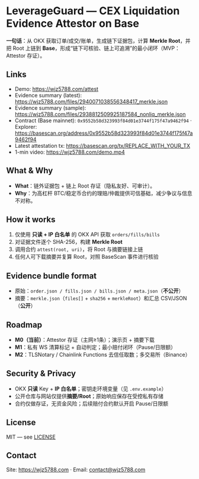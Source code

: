 # LeverageGuard — CEX Liquidation Evidence Attestor on Base

**一句话**：从 OKX 获取订单/成交/账单，生成链下证据包，计算 **Merkle Root**，并把 Root 上链到 **Base**，形成“链下可核验、链上可追溯”的最小闭环（MVP：Attestor 存证）。

## Links
- Demo: https://wjz5788.com/attest
- Evidence summary (latest): https://wjz5788.com/files/2940071038556348417_merkle.json
- Evidence summary (sample): https://wjz5788.com/files/2938812509925187584_nonliq_merkle.json
- Contract (Base mainnet): `0x9552b58d323993f84d01e3744f175f47a9462f94` · Explorer: https://basescan.org/address/0x9552b58d323993f84d01e3744f175f47a9462f94
- Latest attestation tx: https://basescan.org/tx/REPLACE_WITH_YOUR_TX
- 1-min video: https://wjz5788.com/demo.mp4

## What & Why
- **What**：链外证据包 + 链上 Root 存证（隐私友好、可审计）。
- **Why**：为高杠杆 BTC/稳定币合约的理赔/仲裁提供可信基础，减少争议与信息不对称。

## How it works
1) 仅使用 **只读 + IP 白名单** 的 OKX API 获取 `orders/fills/bills`  
2) 对证据文件逐个 SHA-256，构建 **Merkle Root**  
3) 调用合约 `attest(root, uri)`，将 Root 与摘要链接上链  
4) 任何人可下载摘要并复算 Root，对照 BaseScan 事件进行核验

## Evidence bundle format
- 原始：`order.json / fills.json / bills.json / meta.json`（**不公开**）
- 摘要：`merkle.json`（`files[]` + `sha256` + `merkleRoot`）和汇总 CSV/JSON（**公开**）

## Roadmap
- **M0（当前）**：Attestor 存证（主网≥1条）；演示页 + 摘要下载
- **M1**：私有 WS 清算标记 + 自动判定；最小赔付闭环（Pause/日限额）
- **M2**：TLSNotary / Chainlink Functions 去信任取数；多交易所（Binance）

## Security & Privacy
- OKX **只读** Key + **IP 白名单**；密钥走环境变量（见 `.env.example`）
- 公开仓库与网站仅提供**摘要/Root**；原始响应保存在受控私有存储
- 合约仅做存证，无资金风险；后续赔付合约默认开启 Pause/日限额

## License
MIT — see [LICENSE](./LICENSE)

## Contact
Site: https://wjz5788.com · Email: contact@wjz5788.com
